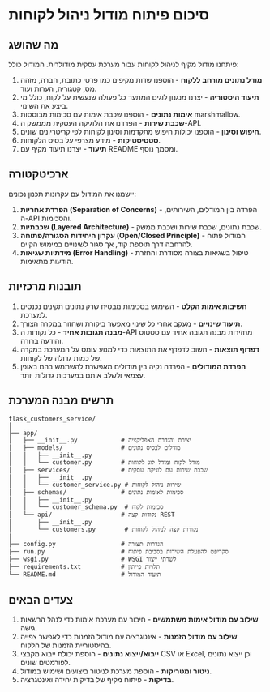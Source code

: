 # סיכום פיתוח מודול ניהול לקוחות

## מה שהושג

פיתחנו מודול מקיף לניהול לקוחות עבור מערכת עסקית מודולרית. המודול כולל:

1. **מודל נתונים מורחב ללקוח** - הוספנו שדות מקיפים כמו פרטי כתובת, חברה, מזהה מס, קטגוריה, הערות ועוד.
2. **תיעוד היסטוריה** - יצרנו מנגנון לוגים המתעד כל פעולה שנעשית על לקוח, כולל מי ביצע את השינוי.
3. **אימות נתונים** - הוספנו שכבת אימות עם סכימות מבוססות marshmallow.
4. **שכבת שירות** - הפרדנו את הלוגיקה העסקית מממשק ה-API.
5. **חיפוש וסינון** - הוספנו יכולות חיפוש מתקדמות וסינון לקוחות לפי קריטריונים שונים.
6. **סטטיסטיקות** - מידע מצרפי על בסיס הלקוחות.
7. **תיעוד** - יצרנו תיעוד מקיף עם README ומסמך נוסף.

## ארכיטקטורה

יישמנו את המודול עם עקרונות תכנון נכונים:

1. **הפרדת אחריות (Separation of Concerns)** - הפרדה בין המודלים, השירותים, ה-API והסכימות.
2. **שכבתיות (Layered Architecture)** - שכבת נתונים, שכבת שירות ושכבת ממשק.
3. **עקרון היחידות הסגורה/פתוחה (Open/Closed Principle)** - המודול פתוח להרחבה דרך תוספת קוד, אך סגור לשינויים במימוש הקיים.
4. **מידתיות שגיאות (Error Handling)** - טיפול בשגיאות בצורה מסודרת והחזרת הודעות מתאימות.

## תובנות מרכזיות

1. **חשיבות אימות הקלט** - השימוש בסכימות מבטיח שרק נתונים תקינים נכנסים למערכת.
2. **תיעוד שינויים** - מעקב אחרי כל שינוי מאפשר ביקורת ושחזור במקרה הצורך.
3. **מבנה תגובות אחיד** - כל נקודות ה-API מחזירות מבנה תגובה אחיד עם סטטוס והודעה ברורה.
4. **דפדוף תוצאות** - חשוב לדפדף את התוצאות כדי למנוע עומס על המערכת במקרה של כמות גדולה של לקוחות.
5. **הפרדת המודולים** - הפרדה נקיה בין מודולים מאפשרת להשתמש בהם באופן עצמאי ולשלב אותם במערכות גדולות יותר.

## תרשים מבנה המערכת

```
flask_customers_service/
│
├── app/
│   ├── __init__.py            # יצירת והגדרת האפליקציה
│   ├── models/                # מודלים לבסיס נתונים
│   │   ├── __init__.py
│   │   └── customer.py        # מודל לקוח ומודל לוג לקוחות
│   ├── services/              # שכבת שירות עם לוגיקה עסקית
│   │   ├── __init__.py
│   │   └── customer_service.py # שירות ניהול לקוחות
│   ├── schemas/               # סכימות לאימות נתונים
│   │   ├── __init__.py
│   │   └── customer_schema.py  # סכימות לקוח
│   └── api/                   # נקודות קצה REST
│       ├── __init__.py
│       └── customers.py        # נקודות קצה לניהול לקוחות
│
├── config.py                  # הגדרות תצורה
├── run.py                     # סקריפט להפעלת השירות בסביבת פיתוח
├── wsgi.py                    # WSGI לשרתי ייצור
├── requirements.txt           # תלויות פייתון
└── README.md                  # תיעוד המודול
```

## צעדים הבאים

1. **שילוב עם מודול אימות משתמשים** - חיבור עם מערכת אימות כדי לנהל הרשאות גישה.
2. **שילוב עם מודול הזמנות** - אינטגרציה עם מודול הזמנות כדי לאפשר צפייה בהיסטוריית הזמנות של הלקוח.
3. **ייבוא/ייצוא נתונים** - הוספת יכולת ייבוא מקבצי CSV או Excel, וכן ייצוא נתונים לפורמטים שונים.
4. **ניטור ומטריקות** - הוספת מערכת לניטור ביצועים ושימוש במודול.
5. **בדיקות** - פיתוח מקיף של בדיקות יחידה ואינטגרציה. 